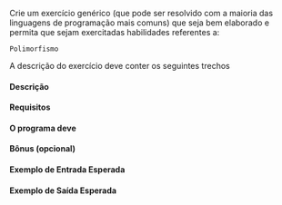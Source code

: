 Crie um exercício genérico (que pode ser resolvido com a maioria das linguagens de programação mais comuns) que seja bem elaborado e permita que sejam exercitadas habilidades referentes a:

    Polimorfismo

A descrição do exercício deve conter os seguintes trechos

#### Descrição
#### Requisitos
#### O programa deve
#### Bônus (opcional)
#### Exemplo de Entrada Esperada
#### Exemplo de Saída Esperada
